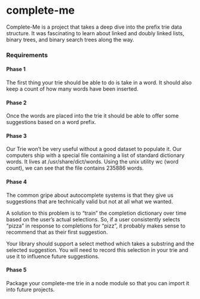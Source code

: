 # complete-me

Complete-Me is a project that takes a deep dive into the prefix trie data structure. It was fascinating to learn about linked and doubly linked lists, binary trees, and binary search trees along the way. 

### Requirements

#### Phase 1

The first thing your trie should be able to do is take in a word. It should also keep a count of how many words have been inserted.

#### Phase 2

Once the words are placed into the trie it should be able to offer some suggestions based on a word prefix.

#### Phase 3

Our Trie won’t be very useful without a good dataset to populate it. Our computers ship with a special file containing a list of standard dictionary words. It lives at /usr/share/dict/words. Using the unix utility wc (word count), we can see that the file contains 235886 words.

#### Phase 4

The common gripe about autocomplete systems is that they give us suggestions that are technically valid but not at all what we wanted.

A solution to this problem is to “train” the completion dictionary over time based on the user’s actual selections. So, if a user consistently selects “pizza” in response to completions for “pizz”, it probably makes sense to recommend that as their first suggestion.

Your library should support a select method which takes a substring and the selected suggestion. You will need to record this selection in your trie and use it to influence future suggestions.

#### Phase 5

Package your complete-me trie in a node module so that you can import it into future projects.
